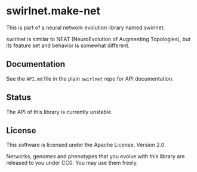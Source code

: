 # swirlnet.make-net

This is part of a neural network evolution library named swirlnet.

swirlnet is similar to NEAT (NeuroEvolution of Augmenting Topologies), but its
feature set and behavior is somewhat different.

## Documentation

See the `API.md` file in the plain `swirlnet` repo for API documentation.

## Status

The API of this library is currently unstable.

## License

This software is licensed under the Apache License, Version 2.0.

Networks, genomes and phenotypes that you evolve with this library are released
to you under CC0. You may use them freely.

